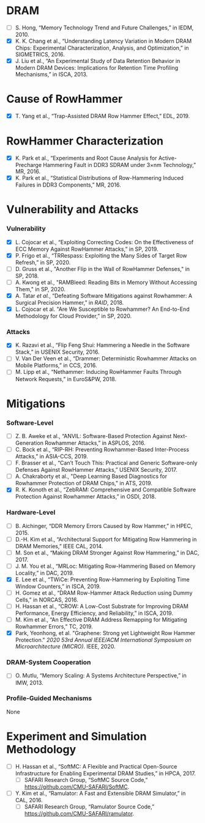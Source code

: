 # DRAM

- [ ] S. Hong, “Memory Technology Trend and Future Challenges,” in IEDM, 2010.
- [x] K. K. Chang et al., “Understanding Latency Variation in Modern DRAM Chips: Experimental Characterization, Analysis, and Optimization,” in SIGMETRICS, 2016.
- [x] J. Liu et al., “An Experimental Study of Data Retention Behavior in Modern DRAM Devices: Implications for Retention Time Profiling Mechanisms,” in ISCA, 2013.

# Cause of RowHammer

- [x] T. Yang et al., “Trap-Assisted DRAM Row Hammer Effect,” EDL, 2019.

# RowHammer Characterization

- [x] K. Park et al., “Experiments and Root Cause Analysis for Active-Precharge Hammering Fault in DDR3 SDRAM under 3×nm Technology,” MR, 2016.
- [x] K. Park et al., “Statistical Distributions of Row-Hammering Induced Failures in DDR3 Components,” MR, 2016.

# Vulnerability and Attacks

### Vulnerability

- [x] L. Cojocar et al., “Exploiting Correcting Codes: On the Effectiveness of ECC Memory Against RowHammer Attacks,” in SP, 2019.
- [x] P. Frigo et al., “TRRespass: Exploiting the Many Sides of Target Row Refresh,” in SP, 2020.
- [ ] D. Gruss et al., "Another Flip in the Wall of RowHammer Defenses," in SP, 2018.
- [ ] A. Kwong et al., "RAMBleed: Reading Bits in Memory Without Accessing Them," in SP, 2020.
- [x] A. Tatar *et al.*, “Defeating Software Mitigations against Rowhammer: A Surgical Precision Hammer,” in *RAID*, 2018.
- [x] L. Cojocar et al. "Are We Susceptible to Rowhammer? An End-to-End Methodology for Cloud Provider,” in SP, 2020.

### Attacks

- [x] K. Razavi et al., “Flip Feng Shui: Hammering a Needle in the Software Stack,” in USENIX Security, 2016.
- [ ] V. Van Der Veen et al., “Drammer: Deterministic Rowhammer Attacks on Mobile Platforms,” in CCS, 2016.
- [ ] M. Lipp et al., “Nethammer: Inducing RowHammer Faults Through Network Requests,” in EuroS&PW, 2018.

# Mitigations

### Software-Level

- [ ] Z. B. Aweke et al., “ANVIL: Software-Based Protection Against Next-Generation Rowhammer Attacks,” in ASPLOS, 2016.
- [ ] C. Bock et al., “RIP-RH: Preventing Rowhammer-Based Inter-Process Attacks,” in ASIA-CCS, 2019.
- [ ] F. Brasser et al., “Can’t Touch This: Practical and Generic Software-only Defenses Against RowHammer Attacks,” USENIX Security, 2017.
- [ ] A. Chakraborty et al., "Deep Learning Based Diagnostics for Rowhammer Protection of DRAM Chips," in ATS, 2019.
- [x] R. K. Konoth et al., “ZebRAM: Comprehensive and Compatible Software Protection Against Rowhammer Attacks,” in OSDI, 2018.

### Hardware-Level

- [ ] B. Aichinger, “DDR Memory Errors Caused by Row Hammer,” in HPEC, 2015.
- [ ] D.-H. Kim et al., “Architectural Support for Mitigating Row Hammering in DRAM Memories,” IEEE CAL, 2014.
- [ ] M. Son et al., “Making DRAM Stronger Against Row Hammering,” in DAC, 2017.
- [ ] J. M. You et al., “MRLoc: Mitigating Row-Hammering Based on Memory Locality,” in DAC, 2019.
- [x] E. Lee et al., “TWiCe: Preventing Row-Hammering by Exploiting Time Window Counters,” in ISCA, 2019.
- [ ] H. Gomez et al., “DRAM Row-Hammer Attack Reduction using Dummy Cells,” in NORCAS, 2016.
- [ ] H. Hassan et al., “CROW: A Low-Cost Substrate for Improving DRAM Performance, Energy Efficiency, and Reliability,” in ISCA, 2019.
- [ ] M. Kim et al., “An Effective DRAM Address Remapping for Mitigating Rowhammer Errors,” TC, 2019.
- [x] Park, Yeonhong, et al. "Graphene: Strong yet Lightweight Row Hammer Protection." *2020 53rd Annual IEEE/ACM International Symposium on Microarchitecture (MICRO)*. IEEE, 2020.

### DRAM-System Cooperation

- [ ] O. Mutlu, “Memory Scaling: A Systems Architecture Perspective,” in IMW, 2013.

### Profile-Guided Mechanisms

None

# Experiment and Simulation Methodology

- [ ] H. Hassan et al., “SoftMC: A Flexible and Practical Open-Source Infrastructure for Enabling Experimental DRAM Studies,” in HPCA, 2017.
  - [ ] SAFARI Research Group, “SoftMC Source Code,” https://github.com/CMU-SAFARI/SoftMC.
- [ ] Y. Kim et al., “Ramulator: A Fast and Extensible DRAM Simulator,” in CAL, 2016.
  - [ ] SAFARI Research Group, “Ramulator Source Code,” https://github.com/CMU-SAFARI/ramulator.
